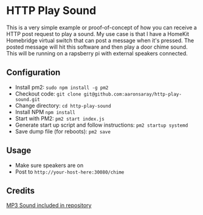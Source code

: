 # HTTP Play Sound

This is a very simple example or proof-of-concept of how you can receive a HTTP post request to play a sound.  My use case is that I have a HomeKit Homebridge virtual switch that can post a message when it's pressed.  The posted message will hit this software and then play a door chime sound. This will be running on a rapsberry pi with external speakers connected.

## Configuration

* Install pm2: `sudo npm install -g pm2`
* Checkout code: `git clone git@github.com:aaronsaray/http-play-sound.git`
* Change directory: `cd http-play-sound`
* Install NPM `npm install`
* Start with PM2: `pm2 start index.js`
* Generate start up script and follow instructions: `pm2 startup systemd`
* Save dump file (for reboots): `pm2 save`

## Usage

* Make sure speakers are on
* Post to `http://your-host-here:30080/chime`

## Credits

[MP3 Sound included in repository](http://soundbible.com/1599-Store-Door-Chime.html)

